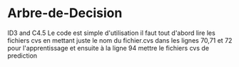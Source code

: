 # Arbre-de-Decision
ID3 and C4.5
Le code est simple d'utilisation 
il faut tout d'abord lire les fichiers cvs en mettant juste le nom du fichier.cvs dans les lignes 70,71 et 72 pour l'apprentissage
et ensuite à la ligne 94 mettre le fichiers cvs de prediction
